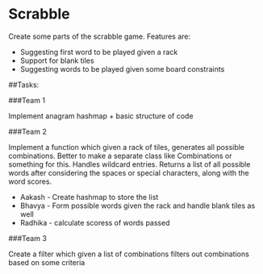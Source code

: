 # Scrabble
Create some parts of the scrabble game. Features are:
- Suggesting first word to be played given a rack
- Support for blank tiles
- Suggesting words to be played given some board constraints

##Tasks:

###Team 1

Implement anagram hashmap + basic structure of code

###Team 2

Implement a function which given a rack of tiles, generates all possible combinations. Better to make a separate class like 
Combinations or something for this. 
Handles wildcard entries. Returns a list of all possible words after considering the spaces or special characters, along with the word scores.

- Aakash - Create hashmap to store the list
- Bhavya - Form possible words given the rack and handle blank tiles as well
- Radhika - calculate scoress of words passed

###Team 3

Create a filter which given a list of combinations filters out combinations based on some criteria
